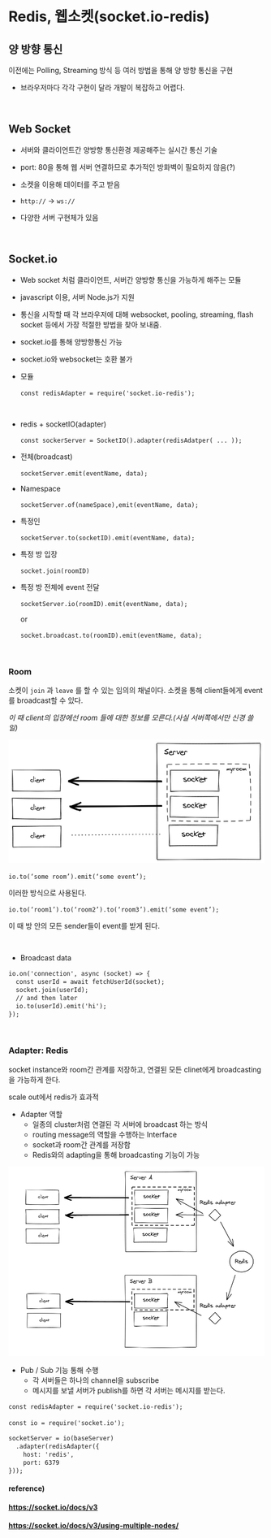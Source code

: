 # Redis, 웹소켓(socket.io-redis)



## 양 방향 통신
이전에는 Polling, Streaming 방식 등 여러 방법을 통해 양 방향 통신을 구현
* 브라우저마다 각각 구현이 달라 개발이 복잡하고 어렵다.
<br>

## Web Socket
* 서버와 클라이언트간 양방향 통신환경 제공해주는 실시간 통신 기술 <br>

* port: 80을 통해 웹 서버 연결하므로 추가적인 방화벽이 필요하지 않음(?) <br>

* 소켓을 이용해 데이터를 주고 받음 <br>

* `http://` → `ws://` <br>

* 다양한 서버 구현체가 있음 <br>
<br>


## Socket.io

* Web socket 처럼 클라이언트, 서버간 양방향 통신을 가능하게 해주는 모듈 <br>

* javascript 이용, 서버 Node.js가 지원 <br>

* 통신을 시작할 때 각 브라우저에 대해 websocket, pooling, streaming, flash socket 등에서 가장 적절한 방법을 찾아 보내줌. <br>

* socket.io를 통해 양방향통신 가능 <br>

* socket.io와 websocket는 호환 불가 <br>

 * 모듈

    `const redisAdapter = require('socket.io-redis');`

 <br>

 * redis + socketIO(adapter)

    `const sockerServer = SocketIO().adapter(redisAdatper( ... ));`

- 전체(broadcast)

    `socketServer.emit(eventName, data);`

- Namespace

    `socketServer.of(nameSpace),emit(eventName, data);`

- 특정인

    `socketServer.to(socketID).emit(eventName, data);`

- 특정 방 입장

    `socket.join(roomID)`

- 특정 방 전체에 event 전달

    `socketServer.io(roomID).emit(eventName, data);`

    or

    `socket.broadcast.to(roomID).emit(eventName, data);`


<br>

### Room

소켓이 `join` 과 `leave` 를 할 수 있는 임의의 채널이다. 소켓을 통해 client들에게 event를 broadcast할 수 있다.<br>

  *이 때 client의 입장에선 room 들에 대한 정보를 모른다.(사실 서버쪽에서만 신경 쓸 일)*
<br>

<img src = "./images/room.png">

`io.to(‘some room’).emit(‘some event’);`

이러한 방식으로 사용된다.

`io.to(‘room1’).to(‘room2’).to(‘room3’).emit(‘some event’);`

이 때 방 안의 모든 sender들이 event를 받게 된다.

<br>


* Broadcast data
```
io.on('connection', async (socket) => {
  const userId = await fetchUserId(socket);
  socket.join(userId);
  // and then later
  io.to(userId).emit('hi');
});

```
<br>

### Adapter: Redis
socket instance와 room간 관계를 저장하고, 연결된 모든 clinet에게 broadcasting을 가능하게 한다.<br>

scale out에서 redis가 효과적

- Adapter 역할
    - 일종의 cluster처럼 연결된 각 서버에 broadcast 하는 방식
    - routing message의 역할을 수행하는 Interface
    - socket과 room간 관계를 저장함
    - Redis와의 adapting을 통해 broadcasting 기능이 가능

<img src = "./images/redisadapter.png">

- Pub / Sub 기능 통해 수행
    - 각 서버들은 하나의 channel을 subscribe
    - 메시지를 보낼 서버가 publish를 하면 각 서버는 메시지를 받는다.

```
const redisAdapter = require('socket.io-redis');

const io = require('socket.io');
```

```
socketServer = io(baseServer)
  .adapter(redisAdapter({
    host: 'redis',
    port: 6379
}));
```



#### reference) <br>

#### https://socket.io/docs/v3 <br>

#### https://socket.io/docs/v3/using-multiple-nodes/